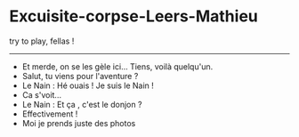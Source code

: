# Excuisite-corpse-Leers-Mathieu
try to play, fellas !
________________________________

- Et merde, on se les gèle ici... Tiens, voilà quelqu'un.
- Salut, tu viens pour l'aventure ?
- Le Nain : Hé ouais ! Je suis le Nain !
- Ca s'voit...
- Le Nain : Et ça , c'est le donjon ?  
- Effectivement !
- Moi je prends juste des photos